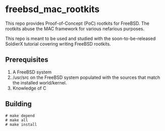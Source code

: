 freebsd_mac_rootkits
====================

This repo provides Proof-of-Concept (PoC) rootkits for FreeBSD. The
rootkits abuse the MAC framework for various nefarious purposes.

This repo is meant to be used and studied with the soon-to-be-released
SoldierX tutorial covering writing FreeBSD rootkits.

Prerequisites
-------------

1. A FreeBSD system
1. /usr/src on the FreeBSD system populated with the sources that
   match the installed world/kernel.
1. Knowledge of C

Building
--------

```
# make depend
# make all
# make install
```
